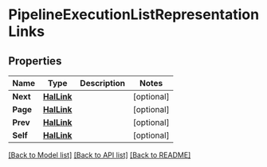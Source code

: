# PipelineExecutionListRepresentationLinks

## Properties

Name | Type | Description | Notes
------------ | ------------- | ------------- | -------------
**Next** | [**HalLink**](HalLink.md) |  | [optional] 
**Page** | [**HalLink**](HalLink.md) |  | [optional] 
**Prev** | [**HalLink**](HalLink.md) |  | [optional] 
**Self** | [**HalLink**](HalLink.md) |  | [optional] 

[[Back to Model list]](../README.md#documentation-for-models) [[Back to API list]](../README.md#documentation-for-api-endpoints) [[Back to README]](../README.md)


